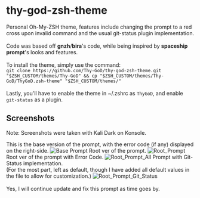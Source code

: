 # thy-god-zsh-theme
Personal Oh-My-ZSH theme, features include changing the prompt to a red cross upon invalid command and the usual git-status plugin implementation.<br>
<br>Code was based off **gnzh**/**bira**'s code, while being inspired by **spaceship prompt**'s looks and features.<br>
<br>To install the theme, simply use the command:<br>
```git clone https://github.com/Thy-GoD/thy-god-zsh-theme.git "$ZSH_CUSTOM/themes/Thy-GoD" && cp "$ZSH_CUSTOM/themes/Thy-GoD/ThyGoD.zsh-theme" "$ZSH_CUSTOM/themes/"```
<br><br>Lastly, you'll have to enable the theme in ~/.zshrc as `ThyGoD`, and enable `git-status` as a plugin.

## Screenshots
Note: Screenshots were taken with Kali Dark on Konsole.

This is the base version of the prompt, with the error code (if any) displayed on the right-side.
![Base Prompt](/screenshots/prompt-ss-4.png)
Root ver of the prompt.
![Root_Prompt](/screenshots/prompt-ss-1.png)
Root ver of the prompt with Error Code.
![Root_Prompt_All](/screenshots/prompt-ss-2.png)
Prompt with Git-Status implementation.
<br>(For the most part, left as default, though I have added all default values in the file to allow for customization.)
![Root_Prompt_Git_Status](/screenshots/prompt-ss-3.png)
<br>
<br>Yes, I will continue update and fix this prompt as time goes by.
